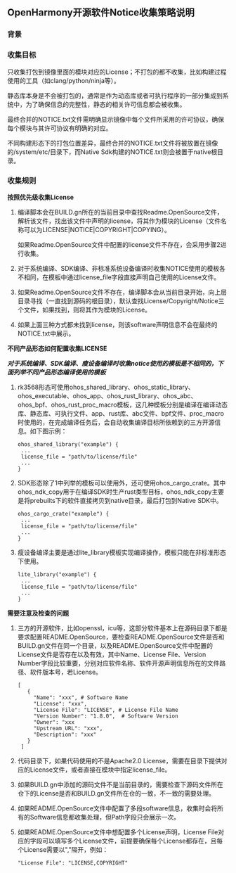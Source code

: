 ## OpenHarmony开源软件Notice收集策略说明



### 背景

### 收集目标

只收集打包到镜像里面的模块对应的License；不打包的都不收集，比如构建过程使用的工具（如clang/python/ninja等）。

静态库本身是不会被打包的，通常是作为动态库或者可执行程序的一部分集成到系统中，为了确保信息的完整性，静态的相关许可信息都会被收集。

最终合并的NOTICE.txt文件需明确显示镜像中每个文件所采用的许可协议，确保每个模块与其许可协议有明确的对应。

不同构建形态下的打包位置差异，最终合并的NOTICE.txt文件将被放置在镜像的/system/etc/目录下，而Native Sdk构建的NOTICE.txt则会被置于native根目录。


### 收集规则

**按照优先级收集License**

1. 编译脚本会在BUILD.gn所在的当前目录中查找Readme.OpenSource文件，解析该文件，找出该文件中声明的license，将其作为模块的License（文件名称可以为LICENSE|NOTICE|COPYRIGHT|COPYING）。

   如果Readme.OpenSource文件中配置的license文件不存在，会采用步骤2进行收集。

2. 对于系统编译、SDK编译、非标准系统设备编译时收集NOTICE使用的模板各不相同，在模板中通过license_file字段直接声明自己使用的License文件。

3. 如果Readme.OpenSource文件不存在，编译脚本会从当前目录开始，向上层目录寻找（一直找到源码的根目录），默认查找License/Copyright/Notice三个文件，如果找到，则将其作为模块的License。

4. 如果上面三种方式都未找到license，则该software声明信息不会在最终的NOTICE.txt中展示。

**不同产品形态如何配置收集LICENSE**

***对于系统编译、SDK编译、瘦设备编译时收集notice使用的模板是不相同的，下面列举不同产品形态编译使用的模板***
   
1. rk3568形态可使用ohos_shared_library、ohos_static_library、ohos_executable、ohos_app、ohos_rust_library、ohos_abc、ohos_bpf、ohos_rust_proc_macro模板，这几种模板分别是编译在编译动态库、静态库、可执行文件、app、rust库、abc文件、bpf文件、proc_macro时使用的，在完成编译任务后，会自动收集编译目标所依赖到的三方开源信息。如下图示例：

   ```
   ohos_shared_library("example") {
    ...
    license_file = "path/to/license/file"
    ...
   }
   ```

2. SDK形态除了1中列举的模板可以使用外，还可使用ohos_cargo_crate。其中ohos_ndk_copy用于在编译SDK时生产rust类型目标，ohos_ndk_copy主要是将prebuilts下的软件直接拷贝到native目录，最后打包到Native SDK中。

   ```
   ohos_cargo_crate("example") {
   	...
   	license_file = "path/to/license/file"
   	...
   }
   ```

3. 瘦设备编译主要是通过lite_library模板实现编译操作，模板只能在非标准形态下使用。
   ```
   lite_library("example") {
   	...
   	license_file = "path/to/license/file"
   	...
   }
   ```
   

**需要注意及检查的问题**

1. 三方的开源软件，比如openssl，icu等，这部分软件基本上在源码目录下都是要求配置README.OpenSource，要检查README.OpenSource文件是否和BUILD.gn文件在同一个目录，以及README.OpenSource文件中配置的License文件是否存在以及有效，其中Name、License File、Version Number字段比较重要，分别对应软件名称、软件开源声明信息所在的文件路径、软件版本号，若License。
   
   ```
   [
	  {
		"Name": "xxx", # Software Name
		"License": "xxx",
		"License File": "LICENSE", # License File Name
		"Version Number": "1.8.0",  # Software Version
		"Owner": "xxx
		"Upstream URL": "xxx",
		"Description": "xxx"
	  }
	]
   ```
   
2. 代码目录下，如果代码使用的不是Apache2.0 License，需要在目录下提供对应的License文件，或者直接在模块中指定license_file。
3. 如果BUILD.gn中添加的源码文件不是当前目录的，需要检查下源码文件所在仓下的License是否和BUILD.gn文件所在仓的一致，不一致的需要处理。
4. 如果README.OpenSource文件中配置了多段software信息，收集时会将所有的Software信息都收集处理，但Path字段只会展示一次。
5. 如果README.OpenSource文件中想配置多个License声明，License File对应的字段可以填写多个License文件，前提要确保每个License都存在，且每个License需要以","隔开，例如：
   
   ```
   "License File": "LICENSE,COPYRIGHT"
   ```
